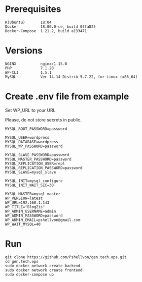 
# Prerequisites

```
K(Ubuntu)       18:04
Docker          18.06.0-ce, build 0ffa825
Docker-Compose  1.21.2, build a133471
```

# Versions

```
NGINX           nginx/1.15.0
PHP             7.1.20
WP-CLI          1.5.1
MySQL           Ver 14.14 Distrib 5.7.22, for Linux (x86_64)
```

# Create .env file from example

Set WP_URL to your URL

Please, do not store secrets in public.

```
MYSQL_ROOT_PASSWORD=password

MYSQL_USER=wordpress
MYSQL_DATABASE=wordpress
MYSQL_WP_PASSWORD=password

MYSQL_SLAVE_PASSWORD=password
MYSQL_MASTER_PASSWORD=password
MYSQL_REPLICATION_USER=repl
MYSQL_REPLICATION_PASSWORD=password
MYSQL_SLAVE=mysql_slave

MYSQL_INIT=mysql_configure
MYSQL_INIT_WAIT_SEC=30

MYSQL_MASTER=mysql_master
WP_VERSION=latest
WP_URL=192.168.1.143
WP_TITLE="BlogZis"
WP_ADMIN_USERNAME=admin
WP_ADMIN_PASSWORD=password
WP_ADMIN_EMAIL=pshellvon@gmail.com
WP_WAIT_MYSQL=40
```


# Run

```
git clone https://github.com/Pshellvon/gen.tech.ops.git
cd gen.tech.ops
sudo docker network create backend
sudo docker network create frontend
sudo docker-compose up
```

